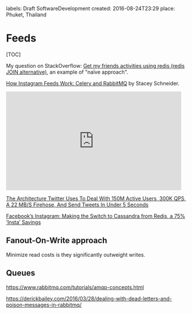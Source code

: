 labels: Draft
        SoftwareDevelopment
created: 2016-08-24T23:29
place: Phuket, Thailand

# Feeds

[TOC]

My question on StackOverflow: [Get my friends activities using redis (redis JOIN alternative)](http://stackoverflow.com/questions/26820983/get-my-friends-activities-using-redis-redis-join-alternative), an example of "naïve approach".

[How Instagram Feeds Work: Celery and RabbitMQ](http://blogs.vmware.com/vfabric/2013/04/how-instagram-feeds-work-celery-and-rabbitmq.html) by Stacey Schneider.

<iframe width="480" height="270" src="https://www.youtube.com/embed/E708csv4XgY" frameborder="0" allowfullscreen></iframe>

[The Architecture Twitter Uses To Deal With 150M Active Users, 300K QPS, A 22 MB/S Firehose, And Send Tweets In Under 5 Seconds](http://highscalability.com/blog/2013/7/8/the-architecture-twitter-uses-to-deal-with-150m-active-users.html)

[Facebook’s Instagram: Making the Switch to Cassandra from Redis, a 75% ‘Insta’ Savings](http://www.planetcassandra.org/blog/interview/facebooks-instagram-making-the-switch-to-cassandra-from-redis-a-75-insta-savings/)

## Fanout-On-Write approach

Minimize read costs is they significantly outweight writes.

## Queues

https://www.rabbitmq.com/tutorials/amqp-concepts.html

https://derickbailey.com/2016/03/28/dealing-with-dead-letters-and-poison-messages-in-rabbitmq/
